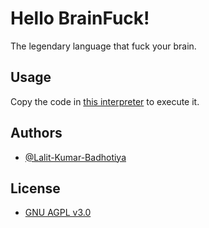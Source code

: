 # Hello BrainFuck!

The legendary language that fuck your brain.

## Usage

Copy the code in [this interpreter](https://copy.sh/brainfuck/) to execute it.

## Authors

* [@Lalit-Kumar-Badhotiya](https://www.github.com/Lalit-Kumar-Badhotiya)

## License

* [GNU AGPL v3.0](https://choosealicense.com/licenses/agpl-3.0/)
